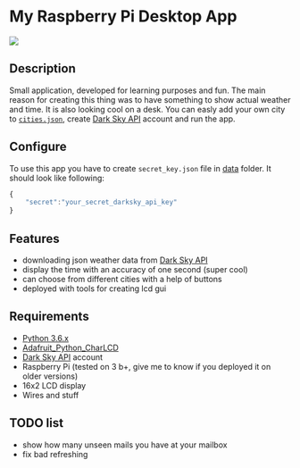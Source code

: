# My Raspberry Pi Desktop App

![](https://github.com/thinkofher/my_rasp_desktop/blob/master/data/visual.JPG)

## Description
Small application, developed for learning purposes and fun. The main reason for creating this thing was to have something to show actual weather and time. It is also looking cool on a desk. You can easly add your own city to [```cities.json```](https://github.com/thinkofher/my_rasp_desktop/blob/master/data/cities.json), create [Dark Sky API](https://darksky.net/dev) account and run the app.

## Configure
To use this app you have to create ```secret_key.json``` file in [data](https://github.com/thinkofher/my_rasp_desktop/tree/master/data) folder. It should look like following:
```javascript
{
    "secret":"your_secret_darksky_api_key"
}
```

## Features
- downloading json weather data from [Dark Sky API](https://darksky.net/dev)
- display the time with an accuracy of one second (super cool)
- can choose from different cities with a help of buttons
- deployed with tools for creating lcd gui

## Requirements
- [Python 3.6.x](https://gist.github.com/dschep/24aa61672a2092246eaca2824400d37f)
- [Adafruit_Python_CharLCD](https://github.com/adafruit/Adafruit_Python_CharLCD)
- [Dark Sky API](https://darksky.net/dev) account
- Raspberry Pi (tested on 3 b+, give me to know if you deployed it on older versions)
- 16x2 LCD display
- Wires and stuff

## TODO list
- show how many unseen mails you have at your mailbox
- fix bad refreshing